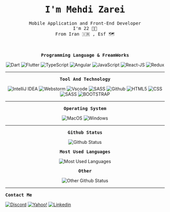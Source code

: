 <p align="center"><h1 align="center"><samp> I'm Mehdi Zarei </samp></h1></p>
<p align="center"><samp> Mobile Application and Front-End Developer <br> 
  I'm 22  👦🏻
 <br>
 From Iran 🇮🇷 , Esf 🗺️ </samp></p>
 <br>

<p align="center"><samp><strong>Programming Language & FreamWorks</strong></samp></p>
<p align="center">
  
  <img src="https://img.shields.io/badge/-Dart-00B4AB?style=for-the-badge&logo=dart" alt="Dart" />
  <img src="https://img.shields.io/badge/-Flutter-blue?style=for-the-badge&logo=flutter" alt="Flutter" />
  <img src="https://img.shields.io/badge/-Typescript-black?style=for-the-badge&logo=typescript" alt="TypeScript" />
  <img src="https://img.shields.io/badge/-Angular-a6120d?style=for-the-badge&logo=angular" alt="Angular" />
  <img src="https://img.shields.io/badge/-JavaScript-ffd60a?style=for-the-badge&logo=javascript&logoColor=black" alt="JavaScript" />
  <img src="https://img.shields.io/badge/-React-3d5a80?style=for-the-badge&logo=react" alt="React-JS" />
  <img src="https://img.shields.io/badge/-Redux-ada7ff?style=for-the-badge&logo=redux" alt="Redux" />
  <!--   <img src="https://img.shields.io/badge/-Java-f94144?style=for-the-badge&logo=java" alt="JAVA" /> -->

 

</p>

<hr>
<p align="center"><samp><strong>Tool And Technology</strong></samp></p>
<p align="center">
  <img src="https://img.shields.io/badge/-IntelliJ IDEA-E32C56?style=for-the-badge&logo=intellijidea&logoColor=black" alt="IntelliJ IDEA" />
  <img src="https://img.shields.io/badge/-webstorm-75DD93?style=for-the-badge&logo=webstorm&logoColor=black" alt="Webstorm" />
  <img src="https://img.shields.io/badge/-vscode-black?style=for-the-badge&logo=Visual-Studio-Code&logoColor=blue" alt="Vscode" />
 <img src="https://img.shields.io/badge/-git-gray?style=for-the-badge&logo=git" alt="SASS" />
  <img src="https://img.shields.io/badge/-Github-black?style=for-the-badge&logo=github" alt="Github" />
  <img src="https://img.shields.io/badge/-html5-d3d3d3?style=for-the-badge&logo=html5" alt="HTML5" />
  <img src="https://img.shields.io/badge/-css3-277da1?style=for-the-badge&logo=css3" alt="CSS" />
  <img src="https://img.shields.io/badge/-sass-ffafcc?style=for-the-badge&logo=sass" alt="SASS" />
  <img src="https://img.shields.io/badge/-bootstrap-EDEADE?style=for-the-badge&logo=bootstrap" alt="BOOTSTRAP" />

</p>

<hr>
<p align="center"><samp><strong>Operating System</strong></samp></p>
<p align="center">
  <img src="https://img.shields.io/badge/-MacOS-blue?style=for-the-badge&logo=apple" alt="MacOS" />
  <img src="https://img.shields.io/badge/-Windows-white?style=for-the-badge&logo=windows&logoColor=blue" alt="Windows" />
</p>

<hr>
<p align="center"><samp><strong>Github Status</strong></samp></p>
<p align="center">
  <img src="https://github-readme-stats.vercel.app/api?username=MeTi-DeV&show_icons=true&hide_border=true&count_private=true&theme=react" alt="Github Status" />
</p>

<p align="center"><samp><strong>Most Used Languages</strong></samp></p>
<p align="center">
  <img src="https://github-readme-stats.vercel.app/api/top-langs/?username=MeTi-DeV&theme=react&count_private=true&hide_border=true" alt="Most Used Languages" />
</p>
<p align="center"><samp><strong>Other</strong></samp></p>
<p align="center">
  <img src="https://github-readme-streak-stats.herokuapp.com/?user=MeTi-DeV&theme=react&hide_border=true" alt="Other Github Status" />
</p>

<hr>
<p><samp><strong>Contact Me</strong></samp></p>
<p> 
  <a href="https://discordapp.com/users/516728435901726736"><img src="https://img.shields.io/badge/-𝕄𝕖𝕙𝕕𝕚 1245-edf2f4?style=for-the-badge&logo=discord" alt="Discord" /></a>
   <a href="mailto:mahdi_zarei78@yahoo.com/"><img src="https://img.shields.io/badge/-yahoo-7b2cbf?style=for-the-badge&logo=gmail&logoColor=white" alt="Yahoo!" /></a>
    <a href="https://www.linkedin.com/in/mehdi-zarei-668181197/"><img src="https://img.shields.io/badge/-Linkedin-blue?style=for-the-badge&logo=linkedin" alt="Linkedin" /></a>
</p>
